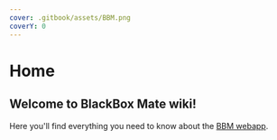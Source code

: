 ```yaml
---
cover: .gitbook/assets/BBM.png
coverY: 0
---
```


# Home

## Welcome to BlackBox Mate wiki!

Here you'll find everything you need to know about the [BBM webapp](https://bbm.pitronic.top).



